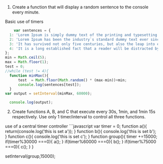 1. Create a function that will display a random sentence to the console every minute. 
  
  Basic use of timers 
  ```javascript
      var sentences = {
	1: 'Lorem Ipsum is simply dummy text of the printing and typesetting industry',
	2: 'Lorem Ipsum has been the industry`s standard dummy text ever since the 1500s, when an unknown printer took a galley of type and scrambled it to make a type specimen book.',
	3: 'It has survived not only five centuries, but also the leap into electronic typesetting, remaining essentially unchanged. It was popularised in the 1960s with the release of Letraset sheets containing Lorem Ipsum passages, and more recently with desktop publishing software like Aldus PageMaker including versions of Lorem Ipsum.',
	4: 'It is a long established fact that a reader will be distracted by the readable content of a page when looking at its layout. The point of using Lorem Ipsum is that it has a more-or-less normal distribution of letters, as opposed to using `Content here, content here`, making it look like readable English.'
};
min = Math.ceil(5);
max = Math.floor(1);
test = 0;
//while (test != 4){
	function minMax(){	
		test  = Math.floor(Math.random() * (max-min))+min;
		console.log(sentences[test]);
	}
var output = setInterval(minMax, 60000);

    console.log(output);
  ```

2. Create functions A, B, and C that execute every 30s, 1min, and 1min 15s respectively.                             Use only 1 timer/interval to control all three functions.  

  use of a central timer controller 
	```javascript
var timer = 0;
function a(){
	return(console.log('this is set a'));
}
function b(){
	console.log('this is set b');
}
function c(){
	console.log('this is set c');
}
function group(){
	timer +=15000;
	if(timer%30000 ===0){
		a();
	}
	if(timer%60000 ===0){
		b();
	}
	if(timer%75000 ===0){
		c();
	}
}

setInterval(group,15000);
```